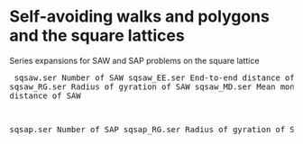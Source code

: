 # Self-avoiding walks and polygons and the square lattices
Series expansions for SAW and SAP problems on the square lattice <pre>
sqsaw.ser       Number of SAW 
sqsaw_EE.ser    End-to-end distance of SAW
sqsaw_RG.ser    Radius of gyration of SAW
sqsaw_MD.ser    Mean monomer distance of SAW

sqsap.ser       Number of SAP
sqsap_RG.ser    Radius of gyration of SAP
